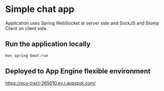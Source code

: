 # Simple chat app

Application uses Spring WebSocket at server side and SockJS and Stomp Client on client side.

## Run the application locally
```bash
mvn spring-boot:run
```

## Deployed to App Engine flexible environment

https://eco-tract-265010.ey.r.appspot.com/

